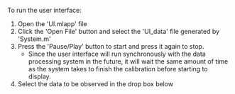 To run the user interface:  
1. Open the 'UI.mlapp' file
2. Click the 'Open File' button and select the 'UI_data' file generated by 'System.m'  
3. Press the 'Pause/Play' button to start and press it again to stop.
   * Since the user interface will run synchronously with the data processing system in the future, it will wait the same amount of time as the system takes to finish the calibration before starting to display.  
4. Select the data to be observed in the drop box below 




